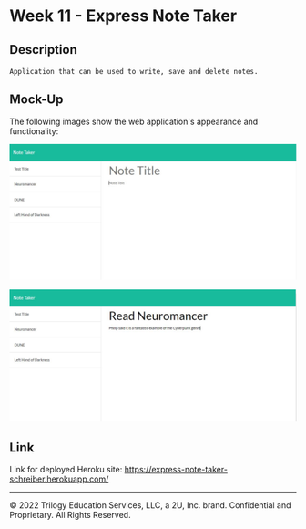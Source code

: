 # Week 11 - Express Note Taker

## Description

```
Application that can be used to write, save and delete notes.
```


## Mock-Up

The following images show the web application's appearance and functionality:

![Existing notes are listed in the left-hand column with empty fields on the right-hand side for the new note’s title and text.](./Assets/ExpressNoteTaker1.JPG)

![Note titled “Read Neuromancer” reads, “Philip said it is a fantastic example of the Cyberpunk genre” with other notes listed on the left.](./Assets/ExpressNoteTaker2.JPG)


## Link

Link for deployed Heroku site:
https://express-note-taker-schreiber.herokuapp.com/

- - -
© 2022 Trilogy Education Services, LLC, a 2U, Inc. brand. Confidential and Proprietary. All Rights Reserved.
